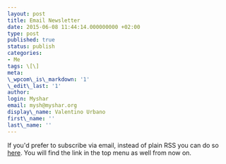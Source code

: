 ```yaml
---
layout: post
title: Email Newsletter
date: 2015-06-08 11:44:14.000000000 +02:00
type: post
published: true
status: publish
categories:
- Me
tags: \[\]
meta:
\_wpcom\_is\_markdown: '1'
\_edit\_last: '1'
author:
login: Myshar
email: mysh@myshar.org
display\_name: Valentino Urbano
first\_name: ''
last\_name: ''
---
```


If you'd prefer to subscribe via email, instead of plain RSS you can do so [here][0]. You will find the link in the top menu as well from now on.


[0]: http://eepurl.com/bpJ3Ib